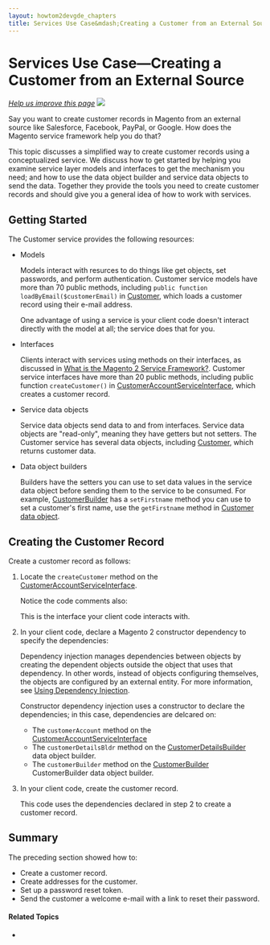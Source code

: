 ```yaml
---
layout: howtom2devgde_chapters
title: Services Use Case&mdash;Creating a Customer from an External Source 
---
```

 
# Services Use Case&mdash;Creating a Customer from an External Source

<p><a href="{{ site.url }}guides/m2devgde/v1.0.0.0/svcs-framework/svc_create-customer-use-case.md" target="_blank"><em>Help us improve this page</em></a>&nbsp;<img src="{{ site.baseurl }}common/images/newWindow.gif"/></p>

Say you want to create customer records in Magento from an external source like Salesforce, Facebook, PayPal, or Google. How does the Magento service framework help you do that?

This topic discusses a simplified way to create customer records using a conceptualized service. We discuss how to get started by helping you examine service layer models and interfaces to get the mechanism you need; and how to use the data object builder and service data objects to send the data. Together they provide the tools you need to create customer records and should give you a general idea of how to work with services.

## Getting Started

The Customer service provides the following resources:

*	Models

	Models interact with resurces to do things like get objects, set passwords, and perform authentication. Customer service models have more than 70 public methods, including `public function loadByEmail($customerEmail)` in <a href="https://github.com/magento/magento2/tree/master/app/code/Magento/Customer/Model/Customer.php" target="_blank">Customer</a>, which loads a customer record using their e-mail address.
	
	One advantage of using a service is your client code doesn't interact directly with the model at all; the service does that for you.

*	Interfaces

	Clients interact with services using methods on their interfaces, as discussed in [What is the Magento 2 Service Framework?](what-is-svc.html). Customer service interfaces have more than 20 public methods, including public function `createCustomer()` in <a href="https://github.com/magento/magento2/blob/master/app/code/Magento/Customer/Service/V1/CustomerAccountServiceInterface.php" target="_blank">CustomerAccountServiceInterface</a>, which creates a customer record.

*	Service data objects

	Service data objects send data to and from interfaces. Service data objects are "read-only", meaning they have getters but not setters. The Customer service has several data objects, including <a href="https://github.com/magento/magento2/blob/master/app/code/Magento/Customer/Service/V1/Data/Customer.php" target="_blank">Customer</a>, which returns customer data.
	
*	Data object builders

	Builders have the setters you can use to set data values in the service data object before sending them to the service to be consumed. For example, <a href="https://github.com/magento/magento2/blob/master/app/code/Magento/Customer/Service/V1/Data/CustomerBuilder.php" target="_blank">CustomerBuilder</a> has a `setFirstname` method you can use to set a customer's first name, use the `getFirstname` method in <a href="https://github.com/magento/magento2/blob/master/app/code/Magento/Customer/Service/V1/Data/Customer.php" target="_blank">Customer data object</a>.

## Creating the Customer Record

Create a customer record as follows:

1.	Locate the `createCustomer` method on the <a href="https://github.com/magento/magento2/blob/master/app/code/Magento/Customer/Service/V1/CustomerAccountServiceInterface.php" target="_blank">CustomerAccountServiceInterface</a>. 

	Notice the code comments also:

	<script src="https://gist.github.com/xcomSteveJohnson/398aa808d3986351b972.js"></script>
	
	This is the interface your client code interacts with. 

2.	In your client code, declare a Magento 2 constructor dependency to specify the dependencies:

	<script src="https://gist.github.com/xcomSteveJohnson/4b9a08174a6aaa83a4e8.js"></script>
	
	Dependency injection manages dependencies between objects by creating the dependent objects outside the object that uses that dependency. In other words, instead of objects configuring themselves, the objects are configured by an external entity. For more information, see <a href="https://wiki.magento.com/display/MAGE2DOC/Using+Dependency+Injection" target="_blank">Using Dependency Injection</a>.
	
	Constructor dependency injection uses a constructor to declare the dependencies; in this case, dependencies are delcared on:
	
	*	The `customerAccount` method on the <a href="https://github.com/magento/magento2/blob/master/app/code/Magento/Customer/Service/V1/CustomerAccountServiceInterface.php" target="_blank">CustomerAccountServiceInterface</a>
	*	The `customerDetailsBldr` method on the <a href="https://github.com/magento/magento2/blob/master/app/code/Magento/Customer/Service/V1/Data/CustomerDetailsBuilder.php" target="_blank">CustomerDetailsBuilder</a> data object builder.
	*	The `customerBuilder` method on the <a href="https://github.com/magento/magento2/blob/master/app/code/Magento/Customer/Service/V1/Data/CustomerBuilder.php" target="_blank">CustomerBuilder</a> CustomerBuilder data object builder.
	
3.	In your client code, create the customer record.

	<script src="https://gist.github.com/xcomSteveJohnson/d9c51387caa8f7f8d15f.js"></script>
	
	This code uses the dependencies declared in step 2 to create a customer record.
	
## Summary

The preceding section showed how to:

*	Create a customer record.
*	Create addresses for the customer.
*	Set up a password reset token.
*	Send the customer a welcome e-mail with a link to reset their password.

#### Related Topics

*	